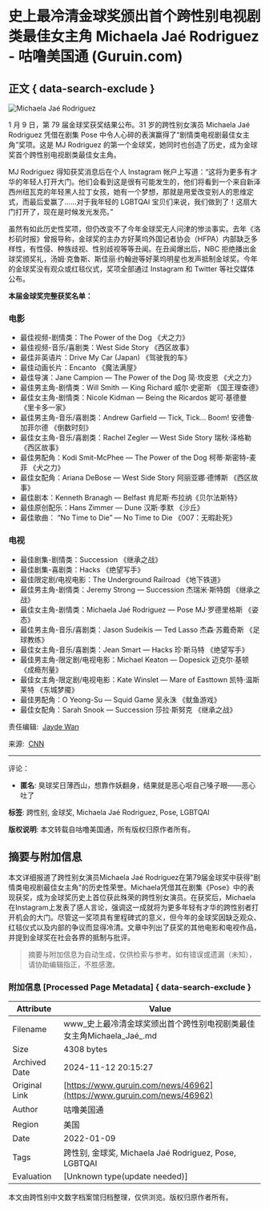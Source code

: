 # 史上最冷清金球奖颁出首个跨性别电视剧类最佳女主角 Michaela Jaé Rodriguez - 咕噜美国通 (Guruin.com)

## 正文 { data-search-exclude }


![Michaela Jaé Rodriguez](https://s3.guruin.com/db/photos/1035772/url/gettyimages-1315271000-1ff923566aa0cbbfb6cd633a601012676c614399-s1100-c50.jpg)

1 月 9 日，第 79 届金球奖获奖结果公布。31 岁的跨性别女演员 Michaela Jaé Rodriguez 凭借在剧集 Pose 中令人心碎的表演赢得了“剧情类电视剧最佳女主角”奖项。这是 MJ Rodriguez 的第一个金球奖，她同时也创造了历史，成为金球奖首个跨性别电视剧类最佳女主角。

MJ Rodriguez 得知获奖消息后在个人 Instagram 帐户上写道：“这将为更多有才华的年轻人打开大门。他们会看到这是很有可能发生的，他们将看到一个来自新泽西州纽瓦克的年轻黑人拉丁女孩，她有一个梦想，那就是用爱改变别人的思维定式，而最后爱赢了……对于我年轻的 LGBTQAI 宝贝们来说，我们做到了！这扇大门打开了，现在是时候发光发亮。”

虽然有如此历史性奖项，但仍改变不了今年金球奖无人问津的惨淡事实。去年《洛杉矶时报》曾报导称，金球奖的主办方好莱坞外国记者协会（HFPA）内部缺乏多样性，有性侵、种族歧视、性别歧视等等丑闻。在丑闻爆出后，NBC 拒绝播出金球奖颁奖礼，汤姆·克鲁斯、斯佳丽·约翰逊等好莱坞明星也发声抵制金球奖。今年的金球奖没有观众或红毯仪式，奖项全部通过 Instagram 和 Twitter 等社交媒体公布。

**本届金球奖完整获奖名单：**

### 电影

- 最佳视频-剧情类：The Power of the Dog 《犬之力》
- 最佳视频-音乐/喜剧类：West Side Story 《西区故事》
- 最佳非英语片：Drive My Car (Japan) 《驾驶我的车》
- 最佳动画长片：Encanto 《魔法满屋》
- 最佳导演：Jane Campion — The Power of the Dog 简·坎皮恩 《犬之力》
- 最佳男主角-剧情类：Will Smith — King Richard 威尔·史密斯 《国王理查德》
- 最佳女主角-剧情类：Nicole Kidman — Being the Ricardos 妮可·基德曼 《里卡多一家》
- 最佳男主角-音乐/喜剧类：Andrew Garfield — Tick, Tick... Boom! 安德鲁·加菲尔德 《倒数时刻》
- 最佳女主角-音乐/喜剧类：Rachel Zegler — West Side Story 瑞秋·泽格勒 《西区故事》
- 最佳男配角：Kodi Smit-McPhee — The Power of the Dog 柯蒂·斯密特-麦菲 《犬之力》
- 最佳女配角：Ariana DeBose — West Side Story 阿丽亚娜·德博斯 《西区故事》
- 最佳剧本：Kenneth Branagh — Belfast 肯尼斯·布拉纳《贝尔法斯特》
- 最佳原创配乐：Hans Zimmer — Dune 汉斯·季默 《沙丘》
- 最佳歌曲： “No Time to Die” — No Time to Die 《007：无暇赴死》

### 电视

- 最佳剧集-剧情类：Succession 《继承之战》
- 最佳剧集-喜剧类：Hacks 《绝望写手》
- 最佳限定剧/电视电影：The Underground Railroad 《地下铁道》
- 最佳男主角-剧情类：Jeremy Strong — Succession 杰瑞米·斯特朗 《继承之战》
- 最佳女主角-剧情类：Michaela Jaé Rodriguez — Pose MJ·罗德里格斯 《姿态》
- 最佳男主角-音乐/喜剧类：Jason Sudeikis — Ted Lasso 杰森·苏戴奇斯 《足球教练》
- 最佳女主角-音乐/喜剧类：Jean Smart — Hacks 珍·斯马特 《绝望写手》
- 最佳男主角-限定剧/电视电影：Michael Keaton — Dopesick 迈克尔·基顿 《成瘾剂量》
- 最佳女主角-限定剧/电视电影：Kate Winslet — Mare of Easttown 凯特·温斯莱特 《东城梦魇》
- 最佳男配角：O Yeong-Su — Squid Game 吴永洙 《鱿鱼游戏》
- 最佳女配角：Sarah Snook — Succession 莎拉·斯努克 《继承之战》

责任编辑:  [Jayde Wan](javascript:;)

来源:  [CNN](https://www.cnn.com/2022/01/10/entertainment/michaela-jae-rodriguez-golden-globes-cec/index.html)

---

评论：
- **匿名**: 臭球奖日薄西山，想靠作妖翻身，结果就是恶心呕自己嗓子眼——恶心吐了

**标签**: 跨性别, 金球奖, Michaela Jaé Rodriguez, Pose, LGBTQAI

**版权说明**: 本文转载自咕噜美国通，所有版权归原作者所有。

## 摘要与附加信息

<!-- tcd_abstract -->
本文详细报道了跨性别女演员Michaela Jaé Rodriguez在第79届金球奖中获得"剧情类电视剧最佳女主角"的历史性荣誉。Michaela凭借其在剧集《Pose》中的表现获奖，成为金球奖历史上首位获此殊荣的跨性别女演员。在获奖后，Michaela在Instagram上发表了感人言论，强调这一成就将为更多年轻有才华的跨性别者打开机会的大门。尽管这一奖项具有里程碑式的意义，但今年的金球奖因缺乏观众、红毯仪式以及内部的争议而显得冷清。文章中列出了获奖的其他电影和电视作品，并提到金球奖在社会各界的抵制与批评。
<!-- tcd_abstract_end -->

> 摘要与附加信息为自动生成，仅供检索与参考。如有错误或遗漏（未知），请协助编辑指正，不胜感激。

### 附加信息 [Processed Page Metadata] { data-search-exclude }

| Attribute       | Value                                  |
|-----------------|----------------------------------------|
| Filename        | www_史上最冷清金球奖颁出首个跨性别电视剧类最佳女主角Michaela_Jaé_.md                             |
| Size            | 4308 bytes                           |
| Archived Date   | 2024-11-12 20:15:27                             |
| Original Link   | [https://www.guruin.com/news/46962](https://www.guruin.com/news/46962)                       |
| Author          | 咕噜美国通                               |
| Region          | 美国                               |
| Date            | 2022-01-09                                 |
| Tags            | 跨性别, 金球奖, Michaela Jaé Rodriguez, Pose, LGBTQAI                                 |
| Evaluation            | [Unknown type(update needed)]                                 |
<!-- tcd_table_end -->

本文由跨性别中文数字档案馆归档整理，仅供浏览。版权归原作者所有。
